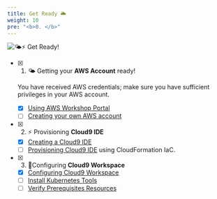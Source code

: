 ```yaml
---
title: Get Ready 🌥
weight: 10
pre: "<b>0. </b>"
---
```



![🌤️⚡ Get Ready!](/images/prerequisites/get-ready.png)

* [x] 1. 🌤️ Getting your **AWS Account** ready! 

    You have received AWS credentials; make sure you have sufficient privileges in your AWS account.
    
  * [x] [Using AWS Workshop Portal](./aws-workshop-portal/)
  * [ ] [Creating your own AWS account](https://aws.amazon.com/free/?all-free-tier.sort-by=item.additionalFields.SortRank&all-free-tier.sort-order=asc)

* [x] 2. ⚡ Provisioning **Cloud9 IDE**
  * [x] [Creating a Cloud9 IDE](./cloud9-workspace/)
  * [ ] [Provisioning Cloud9 IDE](https://devops.job4u.io/Modern-Apps/VPC-Cloud9-IDE/index.html) using CloudFormation IaC.

* [x] 3. 🎯Configuring **Cloud9 Workspace** 
  * [x] [Configuring Cloud9 Workspace](./bootstrap)
  * [ ] [Install Kubernetes Tools](./bootstrap/k8stools)
  * [ ] [Verify Prerequisites Resources](./bootstrap/verify-prerequisites)

<!-- {{% children showhidden="false" %}} -->